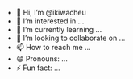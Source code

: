 - 👋 Hi, I’m @ikiwacheu
- 👀 I’m interested in ...
- 🌱 I’m currently learning ...
- 💞️ I’m looking to collaborate on ...
- 📫 How to reach me ...
- 😄 Pronouns: ...
- ⚡ Fun fact: ...

<!---
ikiwacheu/ikiwacheu is a ✨ special ✨ repository because its `README.md` (this file) appears on your GitHub profile.
You can click the Preview link to take a look at your changes.
--->
